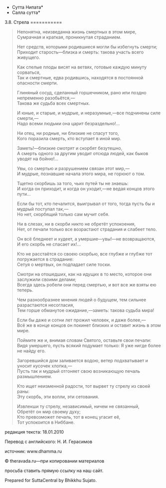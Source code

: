 * Сутта Нипата*
* Салла сутта*

3\.8\. Стрела
\=\=\=\=\=\=\=\=\=\=\=

> Непонятна, неизведанна жизнь смертных в этом мире,  
> Сумрачная и краткая, проникнутая страданием\.
>
> Нет средств, которыми родившиеся могли бы избегнуть смерти;  
> Приходит старость—близка и смерть: такова участь всего живущего\.
>
> Как спелые плоды висят на ветвях, готовые каждую минуту сорваться,  
> Так и смертные, едва родившись, находятся в постоянной опасности смерти\.
>
> Глиняный сосуд, сделанный горшечником, рано или поздно непременно разобьётся,—  
> Такова же судьба всех смертных\.
>
> И юные, и старые, и мудрые, и неразумные,—все подчинены силе смерти,—  
> Надо всеми людьми она царит безраздельно\!…
>
> Ни отец, ни родные, ни близкие не спасут того,  
> Кого поразила смерть, кто вступает в иной мир\.
>
> Заметь\!—близкие смотрят и скорбят безутешно,  
> А смерть одного за другим уводит отсюда людей, как быков уводят на бойню\!…
>
> Увы, со смертью и разрушением связан этот мир,—  
> И мудрые, познавшие начала этого мира, не горюют о том\.
>
> Тщетно скорбишь за того, чьих путей ты не знаешь:  
> И когда он приходит, и когда он уходит,—не ведая концов этого пути…
>
> Если бы тот, кто печалится, выигрывал от того, тогда пусть бы и мудрый поступал так,—  
> Но нет, скорбящий только сам мучит себя\.
>
> Ни в слезах, ни в скорби никто не обретёт успокоения,  
> Нет, от печали только все возрастают страдания и слабеет тело\.
>
> Он всё бледнеет и худеет, а умершие—увы\!—не возвращаются,  
> И его скорбь не спасает их\!…
>
> Кто не расстаётся со своею скорбью, все глубже и глубже тот погружается в страдание:  
> Сетуя о мертвых, он подпадает силе тоски\.
>
> Смотри на отошедших, как на идущих в то место, которое они заслужили своими делами;  
> Всегда здесь робели они перед смертью, и вот все же взяты ею теперь\.
>
> Чем разнообразнее мнения людей о будущем, тем сильнее разрастаются несогласия,  
> Тем горше обманутое ожидание,—заметь: такова судьба мира\!
>
> Если бы даже и сотни лет прожил человек, и даже более,—  
> Всё же в конце концов он покинет близких и оставит жизнь в этом мире\.
>
> Поймите же и, внимая словам Святого, оставьте свои печали:  
> Видя умершего, пусть всякий подумает только: Я уже нигде более не найду его\.
>
> Загоревшийся дом заливается водою, ветер подхватывает и уносит кусочек хлопка,—  
> Пусть так и мудрый отгоняет свою возникающую печаль размышлением\.
>
> Кто ищет неизменной радости, тот вырвет ту стрелу из своей раны:  
> Эту скорбь, эти вопли, эти сетования\.
>
> Извлекши ту стрелу, независимый, ничем не связанный,  
> Обретёт он мир своему духу;  
> Кто превозможет печаль, тот в конец угасит её,  
> Тот успокоится в Ниббане\.

редакция текста: 18\.01\.2010

Перевод с английского: Н\. И\. Герасимов

источник: www\.dhamma\.ru

© theravada\.ru—при копировании материалов

просьба ставить прямую ссылку на наш сайт\.

Prepared for SuttaCentral by Bhikkhu Sujato\.